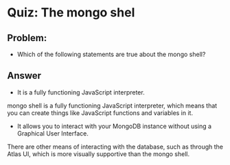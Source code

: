 # Quiz: The mongo shel

## Problem:
- Which of the following statements are true about the mongo shell?

## Answer

- It is a fully functioning JavaScript interpreter.

mongo shell is a fully functioning JavaScript interpreter, which means that you can create things like JavaScript functions and variables in it.

- It allows you to interact with your MongoDB instance without using a Graphical User Interface.

There are other means of interacting with the database, such as through the Atlas UI, which is more visually supportive than the mongo shell.

